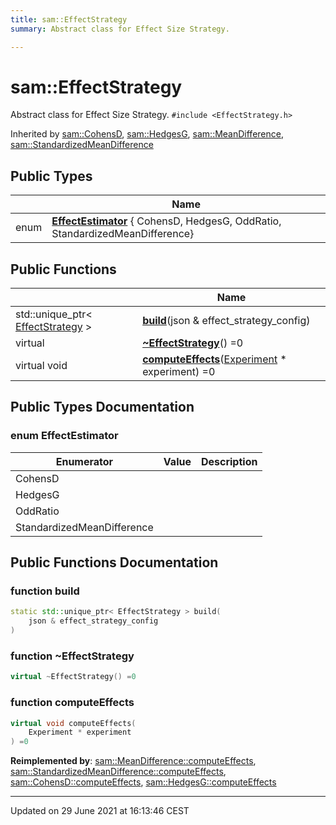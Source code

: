 ```yaml
---
title: sam::EffectStrategy
summary: Abstract class for Effect Size Strategy. 

---
```


# sam::EffectStrategy



Abstract class for Effect Size Strategy. 
`#include <EffectStrategy.h>`

Inherited by [sam::CohensD](/doxygen/Classes/classsam_1_1_cohens_d/), [sam::HedgesG](/doxygen/Classes/classsam_1_1_hedges_g/), [sam::MeanDifference](/doxygen/Classes/classsam_1_1_mean_difference/), [sam::StandardizedMeanDifference](/doxygen/Classes/classsam_1_1_standardized_mean_difference/)

## Public Types

|                | Name           |
| -------------- | -------------- |
| enum| **[EffectEstimator](/doxygen/Classes/classsam_1_1_effect_strategy/#enum-effectestimator)** { CohensD, HedgesG, OddRatio, StandardizedMeanDifference} |

## Public Functions

|                | Name           |
| -------------- | -------------- |
| std::unique_ptr< [EffectStrategy](/doxygen/Classes/classsam_1_1_effect_strategy/) > | **[build](/doxygen/Classes/classsam_1_1_effect_strategy/#function-build)**(json & effect_strategy_config) |
| virtual | **[~EffectStrategy](/doxygen/Classes/classsam_1_1_effect_strategy/#function-~effectstrategy)**() =0 |
| virtual void | **[computeEffects](/doxygen/Classes/classsam_1_1_effect_strategy/#function-computeeffects)**([Experiment](/doxygen/Classes/classsam_1_1_experiment/) * experiment) =0 |

## Public Types Documentation

### enum EffectEstimator

| Enumerator | Value | Description |
| ---------- | ----- | ----------- |
| CohensD | |   |
| HedgesG | |   |
| OddRatio | |   |
| StandardizedMeanDifference | |   |




## Public Functions Documentation

### function build

```cpp
static std::unique_ptr< EffectStrategy > build(
    json & effect_strategy_config
)
```


### function ~EffectStrategy

```cpp
virtual ~EffectStrategy() =0
```


### function computeEffects

```cpp
virtual void computeEffects(
    Experiment * experiment
) =0
```


**Reimplemented by**: [sam::MeanDifference::computeEffects](/doxygen/Classes/classsam_1_1_mean_difference/#function-computeeffects), [sam::StandardizedMeanDifference::computeEffects](/doxygen/Classes/classsam_1_1_standardized_mean_difference/#function-computeeffects), [sam::CohensD::computeEffects](/doxygen/Classes/classsam_1_1_cohens_d/#function-computeeffects), [sam::HedgesG::computeEffects](/doxygen/Classes/classsam_1_1_hedges_g/#function-computeeffects)


-------------------------------

Updated on 29 June 2021 at 16:13:46 CEST